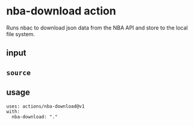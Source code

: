 # nba-download action

Runs nbac to download json data from the NBA API and store to the local file system.

## input

## `source`

## usage

```
uses: actions/nba-download@v1
with:
  nba-download: "."
```
